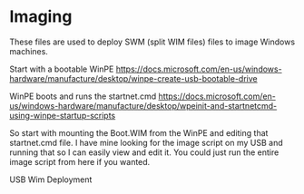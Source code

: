 # Imaging

These files are used to deploy SWM (split WIM files) files to image Windows machines.

Start with a bootable WinPE https://docs.microsoft.com/en-us/windows-hardware/manufacture/desktop/winpe-create-usb-bootable-drive

WinPE boots and runs the startnet.cmd https://docs.microsoft.com/en-us/windows-hardware/manufacture/desktop/wpeinit-and-startnetcmd-using-winpe-startup-scripts

So start with mounting the Boot.WIM from the WinPE and editing that startnet.cmd file. I have mine looking for the image script on my USB and running that so I can easily view and edit it. You could just run the entire image script from here if you wanted.




USB Wim Deployment
